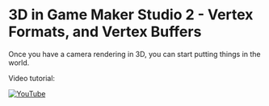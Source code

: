# 3D in Game Maker Studio 2 - Vertex Formats, and Vertex Buffers

Once you have a camera rendering in 3D, you can start putting things in the world.

Video tutorial:

[![YouTube](https://i.ytimg.com/vi/DH0gjTemUxg/hqdefault.jpg)](https://www.youtube.com/watch?v=DH0gjTemUxg)